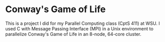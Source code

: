 # Conway's Game of Life
This is a project I did for my Parallel Computing class (CptS 411) at WSU.
I used C with Message Passing Interface (MPI) in a Unix environment to parallelize Conway's Game of Life in an 8-node, 64-core cluster.
